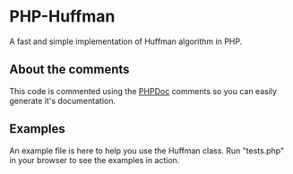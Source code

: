 PHP-Huffman
===========

A fast and simple implementation of Huffman algorithm in PHP.

About the comments
------------------

This code is commented using the [PHPDoc](http://www.phpdoc.org/) comments so you can easily generate it's documentation.

Examples
--------

An example file is here to help you use the Huffman class. Run "tests.php" in your browser to see the examples in action.